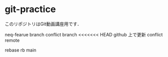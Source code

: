 # git-practice
このリポジトリはGit動画講座用です．


neq-fearue branch
conflict branch
<<<<<<< HEAD
github 上で更新
conflict remote

rebase
rb main